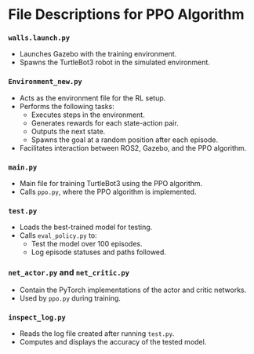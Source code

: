# File Descriptions for PPO Algorithm

### `walls.launch.py`
- Launches Gazebo with the training environment.
- Spawns the TurtleBot3 robot in the simulated environment.

### `Environment_new.py`
- Acts as the environment file for the RL setup.
- Performs the following tasks:
  - Executes steps in the environment.
  - Generates rewards for each state-action pair.
  - Outputs the next state.
  - Spawns the goal at a random position after each episode.
- Facilitates interaction between ROS2, Gazebo, and the PPO algorithm.

### `main.py`
- Main file for training TurtleBot3 using the PPO algorithm.
- Calls `ppo.py`, where the PPO algorithm is implemented.

### `test.py`
- Loads the best-trained model for testing.
- Calls `eval_policy.py` to:
  - Test the model over 100 episodes.
  - Log episode statuses and paths followed.

### `net_actor.py` and `net_critic.py`
- Contain the PyTorch implementations of the actor and critic networks.
- Used by `ppo.py` during training.

### `inspect_log.py`
- Reads the log file created after running `test.py`.
- Computes and displays the accuracy of the tested model.
